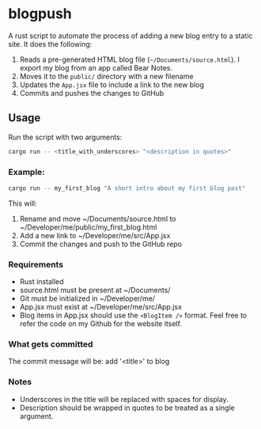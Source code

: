 # blogpush

A rust script to automate the process of adding a new blog entry to a static site.
It does the following:

1. Reads a pre-generated HTML blog file (`~/Documents/source.html`). I export my blog from an app called Bear Notes.
2. Moves it to the `public/` directory with a new filename
3. Updates the `App.jsx` file to include a link to the new blog
4. Commits and pushes the changes to GitHub

## Usage

Run the script with two arguments:

```bash
cargo run -- <title_with_underscores> "<description in quotes>"
```

### Example:
```bash
cargo run -- my_first_blog "A short intro about my first blog post"
```

This will:
1. Rename and move ~/Documents/source.html to ~/Developer/me/public/my_first_blog.html
2. Add a new link to ~/Developer/me/src/App.jsx
3. Commit the changes and push to the GitHub repo


### Requirements
- Rust installed
- source.html must be present at ~/Documents/
- Git must be initialized in ~/Developer/me/
- App.jsx must exist at ~/Developer/me/src/App.jsx
- Blog items in App.jsx should use the `<BlogItem />` format. Feel free to refer the code on my Github for the website itself.

### What gets committed

The commit message will be:
add '\<title>' to blog

### Notes
- Underscores in the title will be replaced with spaces for display.
- Description should be wrapped in quotes to be treated as a single argument.
